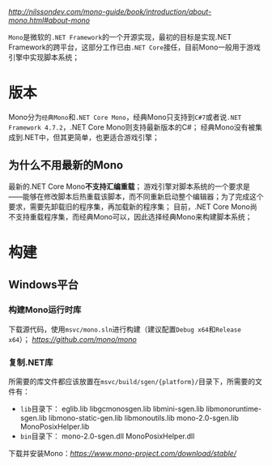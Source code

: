 *http://nilssondev.com/mono-guide/book/introduction/about-mono.html#about-mono*

`Mono`是微软的`.NET Framework`的一个开源实现，最初的目标是实现.NET Framework的跨平台，这部分工作已由`.NET Core`接任，目前Mono一般用于游戏引擎中实现脚本系统；

# 版本

Mono分为`经典Mono`和`.NET Core Mono`，经典Mono只支持到`C#7`或者说`.NET Framework 4.7.2`，.NET Core Mono则支持最新版本的C#；
经典Mono没有被集成到.NET中，但其更简单，也更适合游戏引擎；

## 为什么不用最新的Mono

最新的.NET Core Mono**不支持汇编重载**；
游戏引擎对脚本系统的一个要求是——能够在修改脚本后热重载该脚本，而不同重新启动整个编辑器；为了完成这个要求，需要先卸载旧的程序集，再加载新的程序集；
目前，.NET Core Mono尚不支持重载程序集，而经典Mono可以，因此选择经典Mono来构建脚本系统；

# 构建

## Windows平台

### 构建Mono运行时库

下载源代码，使用`msvc/mono.sln`进行构建（建议配置`Debug x64`和`Release x64`）；
*https://github.com/mono/mono*

### 复制.NET库

所需要的库文件都应该放置在`msvc/build/sgen/{platform}/`目录下，所需要的文件有：
- `lib`目录下：
	eglib.lib
	libgcmonosgen.lib
	libmini-sgen.lib
	libmonoruntime-sgen.lib
	libmono-static-gen.lib
	libmonoutils.lib
	mono-2.0-sgen.lib
	MonoPosixHelper.lib
- `bin`目录下：
	mono-2.0-sgen.dll
	MonoPosixHelper.dll

下载并安装Mono：*https://www.mono-project.com/download/stable/*

